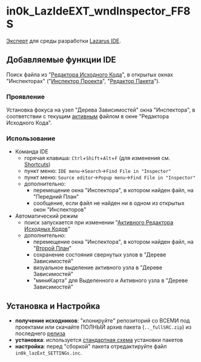 # in0k_LazIdeEXT_wndInspector_FF8S

[Эксперт](D1) для среды разработки [Lazarus IDE](D2).

## Добавляемые функции IDE
  Поиск файла из "[Редактора Исходного Кода](0)", в открытых окнах "Инспекторах"
  ("[Инспектор Проекта](1)", "[Редактор Пакета](2)").

### Проявление
  Установка фокуса на узел "Дерева Зависимостей" окна "Инспектора", в 
  соответствии с текущим [активным](3) файлом в окне "Редактора Исходного Кода".

### Использование

* Команда IDE
  - горячая клавиша: `Ctrl`+`Shift`+`Alt`+`F` (для изменения см. [Shortcuts](4))
  - пункт меню: `IDE menu`->`Search`->`Find File in "Inspector"`
  - пункт меню: `Source editor`->`Рopup menu`->`Find File in "Inspector"`
  - дополнительно:
    + перемещение окна "Инспектора", в котором найден файл, на "Передний План"
    + сообщение, если файл не найден ни в одном из открытых окон "Инспекторов"
* Автоматический режим
   - поиск запускается при изменении "[Активного Редактора Исходных Кодов](3)"
   - дополнительно:
     + перемещение окна "Инспектора", в котором найден файл, на "[Второй План](https://github.com/in0k-src/in0k-bringToSecondPlane)"
     + сохранение состояния свернутых узлов в "Дереве Зависимостей"
     + визуальное выделение активного узла в "Дереве Зависимостей"
     + "миниКарта" для Выделенного и Активного узла в "Дереве Зависимостей"


## Установка и Настройка
* **получение исходников**: "клонируйте" репозиторий со ВСЕМИ под проектами или
  скачайте ПОЛНЫЙ архив пакета (`.._fullSRC.zip`) из последнего [релиза](R0) 
* **установка**: используется [стандартная схема](I0) установки пакетов
* **настройка**: перед "сборкой" пакета отредактируйте файл `in0k_lazExt_SETTINGs.inc`.

[D1]: http://wiki.lazarus.freepascal.org/Extending_the_IDE#Overview
[D2]: http://www.lazarus-ide.org/ 
[I0]: http://wiki.freepascal.org/Install_Packages#Adding_known_packages
[R0]: https://github.com/in0k-LazarusIDE-plugins/in0k_LazIdeEXT_wndInspector_FF8S/releases
[ 0]: http://wiki.freepascal.org/IDE_Window:_Source_Editor
[ 1]: http://wiki.freepascal.org/IDE_Window:_Project_Inspector
[ 2]: http://wiki.freepascal.org/IDE_Window:_Package_Editor
[ 3]: http://wiki.freepascal.org/Extending_the_IDE#Active_source_editor
[ 4]: http://wiki.freepascal.org/Lazarus_IDE_Shortcuts
[ 5]:(https://github.com/in0k-src/in0k-bringToSecondPlane)

